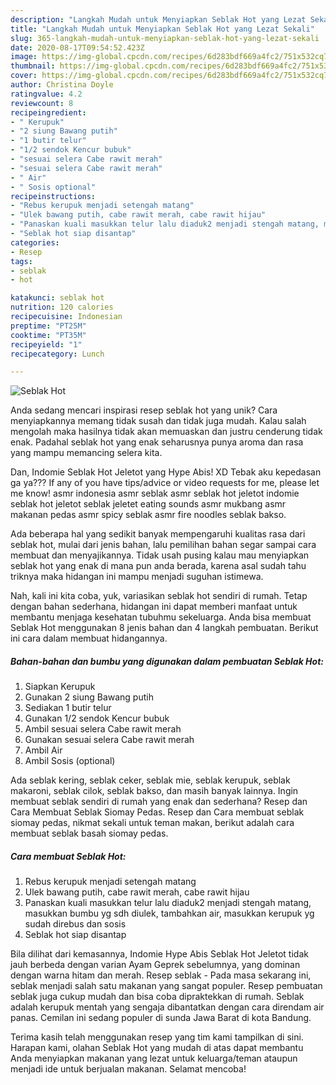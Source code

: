 ```yaml
---
description: "Langkah Mudah untuk Menyiapkan Seblak Hot yang Lezat Sekali"
title: "Langkah Mudah untuk Menyiapkan Seblak Hot yang Lezat Sekali"
slug: 365-langkah-mudah-untuk-menyiapkan-seblak-hot-yang-lezat-sekali
date: 2020-08-17T09:54:52.423Z
image: https://img-global.cpcdn.com/recipes/6d283bdf669a4fc2/751x532cq70/seblak-hot-foto-resep-utama.jpg
thumbnail: https://img-global.cpcdn.com/recipes/6d283bdf669a4fc2/751x532cq70/seblak-hot-foto-resep-utama.jpg
cover: https://img-global.cpcdn.com/recipes/6d283bdf669a4fc2/751x532cq70/seblak-hot-foto-resep-utama.jpg
author: Christina Doyle
ratingvalue: 4.2
reviewcount: 8
recipeingredient:
- " Kerupuk"
- "2 siung Bawang putih"
- "1 butir telur"
- "1/2 sendok Kencur bubuk"
- "sesuai selera Cabe rawit merah"
- "sesuai selera Cabe rawit merah"
- " Air"
- " Sosis optional"
recipeinstructions:
- "Rebus kerupuk menjadi setengah matang"
- "Ulek bawang putih, cabe rawit merah, cabe rawit hijau"
- "Panaskan kuali masukkan telur lalu diaduk2 menjadi stengah matang, masukkan bumbu yg sdh diulek, tambahkan air, masukkan kerupuk yg sudah direbus dan sosis"
- "Seblak hot siap disantap"
categories:
- Resep
tags:
- seblak
- hot

katakunci: seblak hot 
nutrition: 120 calories
recipecuisine: Indonesian
preptime: "PT25M"
cooktime: "PT35M"
recipeyield: "1"
recipecategory: Lunch

---
```



![Seblak Hot](https://img-global.cpcdn.com/recipes/6d283bdf669a4fc2/751x532cq70/seblak-hot-foto-resep-utama.jpg)

Anda sedang mencari inspirasi resep seblak hot yang unik? Cara menyiapkannya memang tidak susah dan tidak juga mudah. Kalau salah mengolah maka hasilnya tidak akan memuaskan dan justru cenderung tidak enak. Padahal seblak hot yang enak seharusnya punya aroma dan rasa yang mampu memancing selera kita.

Dan, Indomie Seblak Hot Jeletot yang Hype Abis! XD Tebak aku kepedasan ga ya??? If any of you have tips/advice or video requests for me, please let me know! asmr indonesia asmr seblak asmr seblak hot jeletot indomie seblak hot jeletot seblak jeletet eating sounds asmr mukbang asmr makanan pedas asmr spicy seblak asmr fire noodles seblak bakso.

Ada beberapa hal yang sedikit banyak mempengaruhi kualitas rasa dari seblak hot, mulai dari jenis bahan, lalu pemilihan bahan segar sampai cara membuat dan menyajikannya. Tidak usah pusing kalau mau menyiapkan seblak hot yang enak di mana pun anda berada, karena asal sudah tahu triknya maka hidangan ini mampu menjadi suguhan istimewa.


Nah, kali ini kita coba, yuk, variasikan seblak hot sendiri di rumah. Tetap dengan bahan sederhana, hidangan ini dapat memberi manfaat untuk membantu menjaga kesehatan tubuhmu sekeluarga. Anda bisa membuat Seblak Hot menggunakan 8 jenis bahan dan 4 langkah pembuatan. Berikut ini cara dalam membuat hidangannya.

<!--inarticleads1-->

##### Bahan-bahan dan bumbu yang digunakan dalam pembuatan Seblak Hot:

1. Siapkan  Kerupuk
1. Gunakan 2 siung Bawang putih
1. Sediakan 1 butir telur
1. Gunakan 1/2 sendok Kencur bubuk
1. Ambil sesuai selera Cabe rawit merah
1. Gunakan sesuai selera Cabe rawit merah
1. Ambil  Air
1. Ambil  Sosis (optional)


Ada seblak kering, seblak ceker, seblak mie, seblak kerupuk, seblak makaroni, seblak cilok, seblak bakso, dan masih banyak lainnya. Ingin membuat seblak sendiri di rumah yang enak dan sederhana? Resep dan Cara Membuat Seblak Siomay Pedas. Resep dan Cara membuat seblak siomay pedas, nikmat sekali untuk teman makan, berikut adalah cara membuat seblak basah siomay pedas. 

<!--inarticleads2-->

##### Cara membuat Seblak Hot:

1. Rebus kerupuk menjadi setengah matang
1. Ulek bawang putih, cabe rawit merah, cabe rawit hijau
1. Panaskan kuali masukkan telur lalu diaduk2 menjadi stengah matang, masukkan bumbu yg sdh diulek, tambahkan air, masukkan kerupuk yg sudah direbus dan sosis
1. Seblak hot siap disantap


Bila dilihat dari kemasannya, Indomie Hype Abis Seblak Hot Jeletot tidak jauh berbeda dengan varian Ayam Geprek sebelumnya, yang dominan dengan warna hitam dan merah. Resep seblak - Pada masa sekarang ini, seblak menjadi salah satu makanan yang sangat populer. Resep pembuatan seblak juga cukup mudah dan bisa coba dipraktekkan di rumah. Seblak adalah kerupuk mentah yang sengaja dibantatkan dengan cara direndam air panas. Cemilan ini sedang populer di sunda Jawa Barat di kota Bandung. 

Terima kasih telah menggunakan resep yang tim kami tampilkan di sini. Harapan kami, olahan Seblak Hot yang mudah di atas dapat membantu Anda menyiapkan makanan yang lezat untuk keluarga/teman ataupun menjadi ide untuk berjualan makanan. Selamat mencoba!
